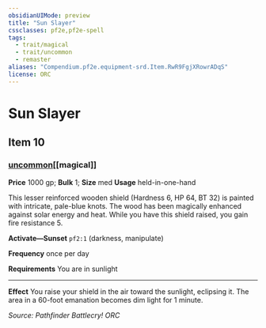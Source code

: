 ```yaml
---
obsidianUIMode: preview
title: "Sun Slayer"
cssclasses: pf2e,pf2e-spell
tags:
  - trait/magical
  - trait/uncommon
  - remaster
aliases: "Compendium.pf2e.equipment-srd.Item.RwR9FgjXRowrADqS"
license: ORC
---
```

# Sun Slayer
## Item 10
### [uncommon](uncommon "Uncommon Rarity Trait")[[magical]]


**Price** 1000 gp; 
**Bulk** 1; **Size** med
**Usage** held-in-one-hand

This lesser reinforced wooden shield (Hardness 6, HP 64, BT 32) is painted with intricate, pale-blue knots. The wood has been magically enhanced against solar energy and heat. While you have this shield raised, you gain fire resistance 5.

**Activate—Sunset** `pf2:1` (darkness, manipulate)

**Frequency** once per day

**Requirements** You are in sunlight

* * *

**Effect** You raise your shield in the air toward the sunlight, eclipsing it. The area in a 60-foot emanation becomes dim light for 1 minute.

*Source: Pathfinder Battlecry!*
*ORC*